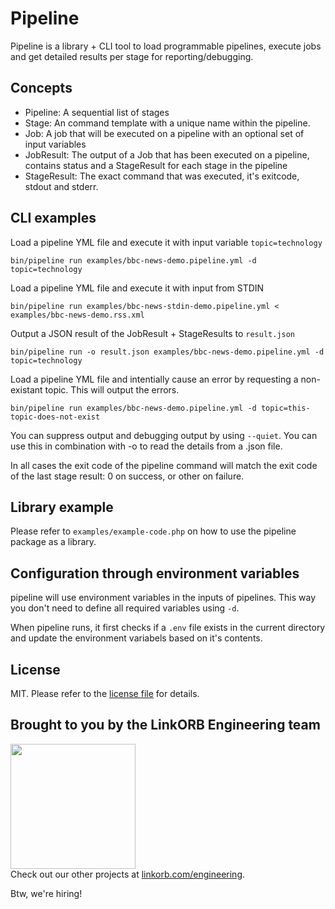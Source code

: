 Pipeline
========

Pipeline is a library + CLI tool to load programmable pipelines, execute jobs and get detailed results per stage for reporting/debugging.

## Concepts

* Pipeline: A sequential list of stages
* Stage: An command template with a unique name within the pipeline.
* Job: A job that will be executed on a pipeline with an optional set of input variables
* JobResult: The output of a Job that has been executed on a pipeline, contains status and a StageResult for each stage in the pipeline
* StageResult: The exact command that was executed, it's exitcode, stdout and stderr.


## CLI examples

Load a pipeline YML file and execute it with input variable `topic=technology`

    bin/pipeline run examples/bbc-news-demo.pipeline.yml -d topic=technology

Load a pipeline YML file and execute it with input from STDIN

    bin/pipeline run examples/bbc-news-stdin-demo.pipeline.yml < examples/bbc-news-demo.rss.xml

Output a JSON result of the JobResult + StageResults to `result.json`

    bin/pipeline run -o result.json examples/bbc-news-demo.pipeline.yml -d topic=technology

Load a pipeline YML file and intentially cause an error by requesting a non-existant topic. This will output the errors.

    bin/pipeline run examples/bbc-news-demo.pipeline.yml -d topic=this-topic-does-not-exist

You can suppress output and debugging output by using `--quiet`. You can use this in combination with -o to read the details from a .json file.

In all cases the exit code of the pipeline command will match the exit code of the last stage result: 0 on success, or other on failure.

## Library example

Please refer to `examples/example-code.php` on how to use the pipeline package as a library.


## Configuration through environment variables

pipeline will use environment variables in the inputs of pipelines. This way you don't need to define all required variables using `-d`.

When pipeline runs, it first checks if a `.env` file exists in the current directory and update the environment variabels based on it's contents.


## License

MIT. Please refer to the [license file](LICENSE.md) for details.

## Brought to you by the LinkORB Engineering team

<img src="http://www.linkorb.com/d/meta/tier1/images/linkorbengineering-logo.png" width="200px" /><br />
Check out our other projects at [linkorb.com/engineering](http://www.linkorb.com/engineering).

Btw, we're hiring!
